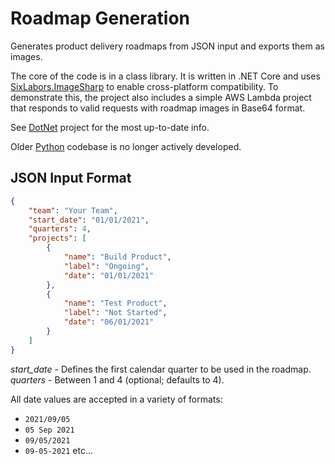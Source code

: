 # Roadmap Generation

Generates product delivery roadmaps from JSON input and exports them as images.

The core of the code is in a class library. It is written in .NET Core and uses [SixLabors.ImageSharp](https://docs.sixlabors.com/index.html) to enable cross-platform compatibility. To demonstrate this, the project also includes a simple AWS Lambda project that responds to valid requests with roadmap images in Base64 format.

See [DotNet](https://github.com/fugro/AutoTimeLiner/tree/main/DotNet) project for the most up-to-date info.

Older [Python](https://github.com/fugro/AutoTimeLiner/blob/main/AutoTimeLiner) codebase is no longer actively developed.

## JSON Input Format

```json
{
    "team": "Your Team",
    "start_date": "01/01/2021",
    "quarters": 4,
    "projects": [
        {
            "name": "Build Product",
            "label": "Ongoing",
            "date": "01/01/2021"
        },
        {
            "name": "Test Product",
            "label": "Not Started",
            "date": "06/01/2021"
        }
    ]
}
```

*start_date* - Defines the first calendar quarter to be used in the roadmap.
*quarters* - Between 1 and 4 (optional; defaults to 4).

All date values are accepted in a variety of formats:
* `2021/09/05`
* `05 Sep 2021`
* `09/05/2021`
* `09-05-2021`
etc...
